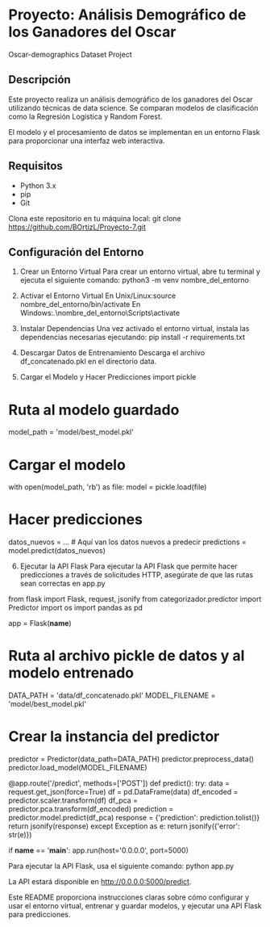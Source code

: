 # Proyecto: Análisis Demográfico de los Ganadores del Oscar
Oscar-demographics Dataset Project

## Descripción
Este proyecto realiza un análisis demográfico de los ganadores del Oscar utilizando técnicas de data science. 
Se comparan modelos de clasificación como la Regresión Logística y Random Forest.

El modelo y el procesamiento de datos se implementan en un entorno Flask para proporcionar una interfaz web interactiva.

## Requisitos
- Python 3.x
- pip
- Git

Clona este repositorio en tu máquina local: git clone https://github.com/BOrtizL/Proyecto-7.git

## Configuración del Entorno
1. Crear un Entorno Virtual
Para crear un entorno virtual, abre tu terminal y ejecuta el siguiente comando:
python3 -m venv nombre_del_entorno

2. Activar el Entorno Virtual
En Unix/Linux:source nombre_del_entorno/bin/activate
En Windows:.\nombre_del_entorno\Scripts\activate

3. Instalar Dependencias
Una vez activado el entorno virtual, instala las dependencias necesarias ejecutando:
pip install -r requirements.txt

4. Descargar Datos de Entrenamiento
Descarga el archivo df_concatenado.pkl en el directorio data.

5. Cargar el Modelo y Hacer Predicciones
import pickle

# Ruta al modelo guardado
model_path = 'model/best_model.pkl'

# Cargar el modelo
with open(model_path, 'rb') as file:
    model = pickle.load(file)

# Hacer predicciones
datos_nuevos = ...  # Aquí van los datos nuevos a predecir
predictions = model.predict(datos_nuevos)

6. Ejecutar la API Flask
Para ejecutar la API Flask que permite hacer predicciones a través de solicitudes HTTP, asegúrate de que las rutas sean correctas en app.py

from flask import Flask, request, jsonify
from categorizador.predictor import Predictor
import os
import pandas as pd

app = Flask(__name__)

# Ruta al archivo pickle de datos y al modelo entrenado
DATA_PATH = 'data/df_concatenado.pkl'
MODEL_FILENAME = 'model/best_model.pkl'

# Crear la instancia del predictor
predictor = Predictor(data_path=DATA_PATH)
predictor.preprocess_data()
predictor.load_model(MODEL_FILENAME)

@app.route('/predict', methods=['POST'])
def predict():
    try:
        data = request.get_json(force=True)
        df = pd.DataFrame(data)
        df_encoded = predictor.scaler.transform(df)
        df_pca = predictor.pca.transform(df_encoded)
        prediction = predictor.model.predict(df_pca)
        response = {'prediction': prediction.tolist()}
        return jsonify(response)
    except Exception as e:
        return jsonify({'error': str(e)})

if __name__ == '__main__':
    app.run(host='0.0.0.0', port=5000)

Para ejecutar la API Flask, usa el siguiente comando: python app.py

La API estará disponible en http://0.0.0.0:5000/predict.

Este README proporciona instrucciones claras sobre cómo configurar y usar el entorno virtual, entrenar y guardar modelos, y ejecutar una API Flask para predicciones.








